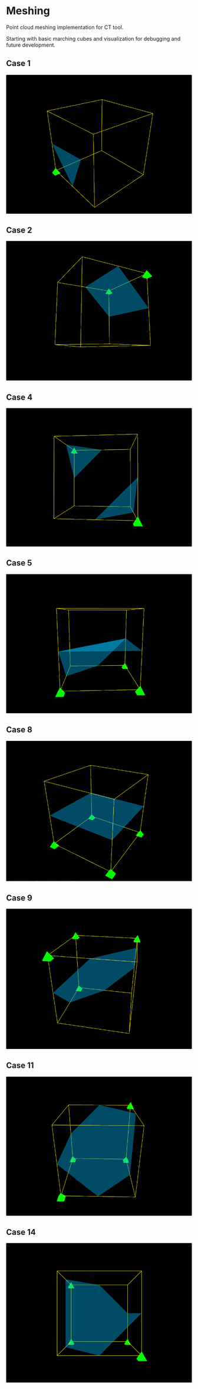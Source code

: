 # Meshing
Point cloud meshing implementation for CT tool.

Starting with basic marching cubes and visualization for debugging and future development.

## Case 1
![Screenshot](README/Case1.PNG)

## Case 2
![Screenshot](README/Case2.PNG)

## Case 4
![Screenshot](README/Case4.PNG)

## Case 5
![Screenshot](README/Case5.PNG)

## Case 8
![Screenshot](README/Case8.PNG)

## Case 9
![Screenshot](README/Case9.PNG)

## Case 11
![Screenshot](README/Case11.PNG)

## Case 14
![Screenshot](README/Case14.PNG)
